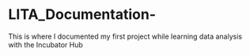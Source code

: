 # LITA_Documentation-
This is where I documented my first project while learning data analysis with the Incubator Hub
